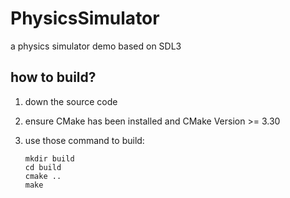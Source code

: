 # PhysicsSimulator
 a physics simulator demo based on SDL3



## how to build?

1. down the source code

2. ensure CMake has been installed and CMake Version >= 3.30

3. use those command to build:

   ```shell
   mkdir build
   cd build
   cmake ..
   make
   ```

   

   
